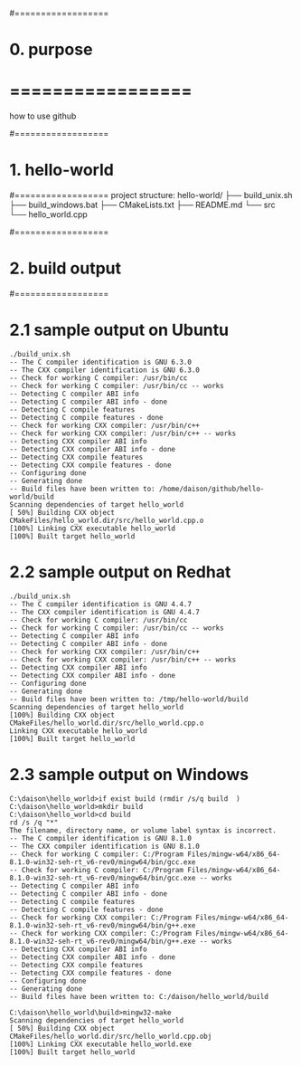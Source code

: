 #==================
# 0. purpose
# =================
how to use github

#==================
# 1. hello-world 
#==================
project structure:
	hello-world/
	├── build_unix.sh
	├── build_windows.bat
	├── CMakeLists.txt
	├── README.md
	└── src
	    └── hello_world.cpp

#==================
# 2. build output
#==================
# 2.1 sample output on Ubuntu
	./build_unix.sh
	-- The C compiler identification is GNU 6.3.0
	-- The CXX compiler identification is GNU 6.3.0
	-- Check for working C compiler: /usr/bin/cc
	-- Check for working C compiler: /usr/bin/cc -- works
	-- Detecting C compiler ABI info
	-- Detecting C compiler ABI info - done
	-- Detecting C compile features
	-- Detecting C compile features - done
	-- Check for working CXX compiler: /usr/bin/c++
	-- Check for working CXX compiler: /usr/bin/c++ -- works
	-- Detecting CXX compiler ABI info
	-- Detecting CXX compiler ABI info - done
	-- Detecting CXX compile features
	-- Detecting CXX compile features - done
	-- Configuring done
	-- Generating done
	-- Build files have been written to: /home/daison/github/hello-world/build
	Scanning dependencies of target hello_world
	[ 50%] Building CXX object CMakeFiles/hello_world.dir/src/hello_world.cpp.o
	[100%] Linking CXX executable hello_world
	[100%] Built target hello_world

# 2.2 sample output on Redhat
	./build_unix.sh
	-- The C compiler identification is GNU 4.4.7
	-- The CXX compiler identification is GNU 4.4.7
	-- Check for working C compiler: /usr/bin/cc
	-- Check for working C compiler: /usr/bin/cc -- works
	-- Detecting C compiler ABI info
	-- Detecting C compiler ABI info - done
	-- Check for working CXX compiler: /usr/bin/c++
	-- Check for working CXX compiler: /usr/bin/c++ -- works
	-- Detecting CXX compiler ABI info
	-- Detecting CXX compiler ABI info - done
	-- Configuring done
	-- Generating done
	-- Build files have been written to: /tmp/hello-world/build
	Scanning dependencies of target hello_world
	[100%] Building CXX object CMakeFiles/hello_world.dir/src/hello_world.cpp.o
	Linking CXX executable hello_world
	[100%] Built target hello_world

# 2.3 sample output on Windows
	C:\daison\hello_world>if exist build (rmdir /s/q build  )
	C:\daison\hello_world>mkdir build
	C:\daison\hello_world>cd build
	rd /s /q "*"
	The filename, directory name, or volume label syntax is incorrect.
	-- The C compiler identification is GNU 8.1.0
	-- The CXX compiler identification is GNU 8.1.0
	-- Check for working C compiler: C:/Program Files/mingw-w64/x86_64-8.1.0-win32-seh-rt_v6-rev0/mingw64/bin/gcc.exe
	-- Check for working C compiler: C:/Program Files/mingw-w64/x86_64-8.1.0-win32-seh-rt_v6-rev0/mingw64/bin/gcc.exe -- works
	-- Detecting C compiler ABI info
	-- Detecting C compiler ABI info - done
	-- Detecting C compile features
	-- Detecting C compile features - done
	-- Check for working CXX compiler: C:/Program Files/mingw-w64/x86_64-8.1.0-win32-seh-rt_v6-rev0/mingw64/bin/g++.exe
	-- Check for working CXX compiler: C:/Program Files/mingw-w64/x86_64-8.1.0-win32-seh-rt_v6-rev0/mingw64/bin/g++.exe -- works
	-- Detecting CXX compiler ABI info
	-- Detecting CXX compiler ABI info - done
	-- Detecting CXX compile features
	-- Detecting CXX compile features - done
	-- Configuring done
	-- Generating done
	-- Build files have been written to: C:/daison/hello_world/build

	C:\daison\hello_world\build>mingw32-make
	Scanning dependencies of target hello_world
	[ 50%] Building CXX object CMakeFiles/hello_world.dir/src/hello_world.cpp.obj
	[100%] Linking CXX executable hello_world.exe
	[100%] Built target hello_world

